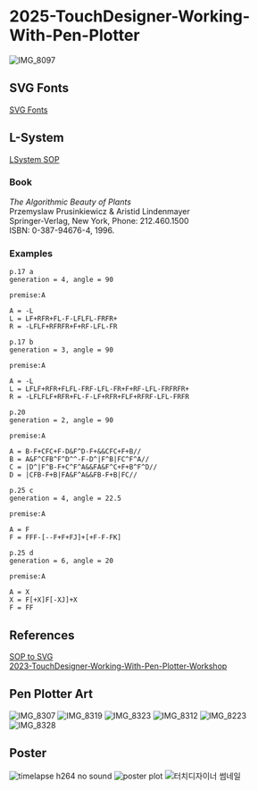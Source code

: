 # 2025-TouchDesigner-Working-With-Pen-Plotter

![IMG_8097](https://github.com/user-attachments/assets/07d9a714-ed65-4b05-b883-72a9d8223ff7)

## SVG Fonts
[SVG Fonts](https://gitlab.com/oskay/svg-fonts)

## L-System
[LSystem SOP](https://docs.derivative.ca/LSystem_SOP)

### Book
*The Algorithmic Beauty of Plants*    
Przemyslaw Prusinkiewicz & Aristid Lindenmayer    
Springer-Verlag, New York, Phone: 212.460.1500    
ISBN: 0-387-94676-4, 1996.    

### Examples
```
p.17 a
generation = 4, angle = 90

premise:A

A = -L
L = LF+RFR+FL-F-LFLFL-FRFR+
R = -LFLF+RFRFR+F+RF-LFL-FR
```

```
p.17 b
generation = 3, angle = 90

premise:A

A = -L
L = LFLF+RFR+FLFL-FRF-LFL-FR+F+RF-LFL-FRFRFR+
R = -LFLFLF+RFR+FL-F-LF+RFR+FLF+RFRF-LFL-FRFR
```

```
p.20
generation = 2, angle = 90

premise:A

A = B-F+CFC+F-D&F^D-F+&&CFC+F+B//
B = A&F^CFB^F^D^^-F-D^|F^B|FC^F^A//
C = |D^|F^B-F+C^F^A&&FA&F^C+F+B^F^D//
D = |CFB-F+B|FA&F^A&&FB-F+B|FC//
```

```
p.25 c
generation = 4, angle = 22.5

premise:A

A = F
F = FFF-[--F+F+FJ]+[+F-F-FK]
```

```
p.25 d
generation = 6, angle = 20

premise:A

A = X
X = F[+X]F[-XJ]+X
F = FF
```

## References
[SOP to SVG](https://github.com/raganmd/touchdesigner-sop-to-svg)    
[2023-TouchDesigner-Working-With-Pen-Plotter-Workshop](https://github.com/gwangyu-lee/2023-TouchDesigner-Working-With-Pen-Plotter-Workshop?tab=readme-ov-file)

## Pen Plotter Art

![IMG_8307](https://github.com/user-attachments/assets/fc5276c9-04f2-4b1e-a8f2-4fcbe135562c)
![IMG_8319](https://github.com/user-attachments/assets/aa176c19-3a32-403f-8153-a72e74d3b75d)
![IMG_8323](https://github.com/user-attachments/assets/2efc320a-8c3a-4413-970a-3cc887fb32fd)
![IMG_8312](https://github.com/user-attachments/assets/a410a85f-63f8-4196-96a1-6ebeea8ed9a2)
![IMG_8223](https://github.com/user-attachments/assets/f262aff0-97f1-420e-bbc5-222f65bac000)
![IMG_8328](https://github.com/user-attachments/assets/97985f24-2800-43f6-8f13-f28ef6c0d764)

## Poster

![timelapse h264 no sound](https://github.com/user-attachments/assets/490233bf-7ed0-4d6b-b664-899bad4957b6)
![poster plot](https://github.com/user-attachments/assets/2046cf89-ffe6-4c16-85bb-140ce6327259)
![터치디자이너 썸네일](https://github.com/user-attachments/assets/aca1f2d4-165a-4171-879d-00e92b9e4ddd)

